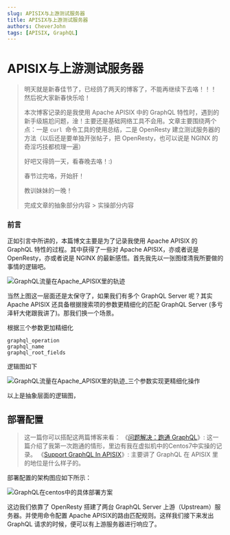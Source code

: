 ```yaml
---
slug: APISIX与上游测试服务器
title: APISIX与上游测试服务器
authors: CheverJohn
tags: [APISIX, GraphQL]
---
```


# APISIX与上游测试服务器

> 明天就是新春佳节了，已经鸽了两天的博客了，不能再继续下去咯！！！
> 然后祝大家新春快乐哈！
>
> 本次博客记录的是我使用 Apache APISIX 中的 GraphQL 特性时，遇到的新手级尴尬问题，淦！主要还是基础网络工具不会用。文章主要围绕两个点：一是 `curl `命令工具的使用总结，二是 OpenResty 建立测试服务器的方法（以后还是要单独开张帖子，把 OpenResty，也可以说是 NGINX 的奇淫巧技都梳理一遍）
>
> 好吧又得鸽一天，看春晚去咯！:)
>
> 春节过完咯，开始肝！
>
> 教训妹妹的一晚！
>
> 完成文章的抽象部分内容 > 实操部分内容

### 前言

正如引言中所讲的，本篇博文主要是为了记录我使用 Apache APISIX 的 GraphQL 特性的过程。其中获得了一些对 Apache APISIX，亦或者说是 OpenResty，亦或者说是 NGINX 的最新感悟。首先我先以一张图缕清我所要做的事情的逻辑吧。

![GraphQL流量在Apache_APISIX里的轨迹](/img/2022-01-30-APISIX与上游测试服务器/GraphQL流量在Apache_APISIX里的轨迹.jpg)

当然上图这一层面还是太保守了，如果我们有多个 GraphQL Server 呢？其实 Apache APISIX 还具备根据搜索项的参数更精细化的匹配 GraphQL Server (多亏泽轩大佬跟我讲了)。那我们换一个场景。

根据三个参数更加精细化

```text
graphql_operation
graphql_name
graphql_root_fields
```

逻辑图如下

![GraphQL流量在Apache_APISIX里的轨迹_三个参数实现更精细化操作](/img/2022-01-30-APISIX与上游测试服务器/GraphQL流量在Apache_APISIX里的轨迹_三个参数实现更精细化操作.jpg)

以上是抽象层面的逻辑图，

## 部署配置

> 这一篇你可以搭配这两篇博客来看：
> 《[问题解决：跑通 GraphQL](https://www.cheverjohn.xyz/blog/%E9%97%AE%E9%A2%98%E8%A7%A3%E5%86%B3%EF%BC%9A%E8%B7%91%E9%80%9AGraphQL)》: 这一篇介绍了我第一次跑通的情形，里边有我在虚拟机中的Centos7中实操的记录。
> 《[Support GraphQL In APISIX](https://www.cheverjohn.xyz/blog/Support%20GraphQL%20In%20APISIX)》: 主要讲了 GraphQL 在 APISIX 里的地位是什么样子的。

部署配置的架构图应如下所示：

![GraphQL在centos中的具体部署方案](/img/2022-01-30-APISIX与上游测试服务器/GraphQL在centos中的具体部署方案.jpg)

这边我们依靠了 OpenResty 搭建了两台 GraphQL Server 上游（Upstream）服务器。并使用命令配置 Apache APISIX的路由匹配规则。这样我们接下来发出 GraphQL 请求的时候，便可以有上游服务器进行响应了。

